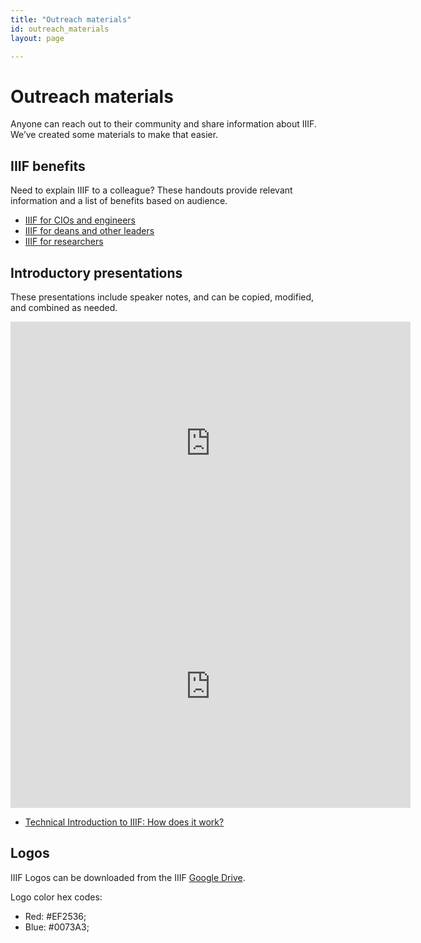 ```yaml
---
title: "Outreach materials"
id: outreach_materials
layout: page

---
```


# Outreach materials

Anyone can reach out to their community and share information about IIIF. We’ve created some materials to make that easier.

## IIIF benefits
Need to explain IIIF to a colleague? These handouts provide relevant information and a list of benefits based on audience.
- [IIIF for CIOs and engineers](https://docs.google.com/document/d/1RJbJ8MdNWC_6Y1fyCvvtAzZfQIhHNDiFrpS2XA5TdGs/edit?usp=sharing)
- [IIIF for deans and other leaders](https://docs.google.com/document/d/1G62fUv1V6iUhskMDNgZlcyXVoIk4O9_FIOrL4kjlxXM/edit?usp=sharing)
- [IIIF for researchers](https://docs.google.com/document/d/1GWfh0F6HlzJtII9JxyED2CQ4eH9qwtGdO9yhMHxqvjs/edit?usp=sharing)

## Introductory presentations
These presentations include speaker notes, and can be copied, modified, and combined as needed.

<iframe src="https://docs.google.com/presentation/d/e/2PACX-1vQhNOcdxvEOzRy4pI_2Te6VaOFOrBqfSHbtzUe51RFE2OIPy0qc1XsUURzRDAVfz0RFA6-dcC0ZR_e7/embed?start=false&loop=false&delayms=3000" frameborder="0" width="640" height="389" allowfullscreen="true" mozallowfullscreen="true" webkitallowfullscreen="true"></iframe>

<iframe src="https://docs.google.com/presentation/d/e/2PACX-1vQlxRY9vyi4c_ypTWRi5jtYruUOsbpKbQ-rUKFWQ824MHk9wuZPYf2y01qw8fN3GXl_zp75OLuMpUzb/embed?start=false&loop=false&delayms=3000" frameborder="0" width="640" height="389" allowfullscreen="true" mozallowfullscreen="true" webkitallowfullscreen="true"></iframe>

- [Technical Introduction to IIIF: How does it work?](https://docs.google.com/presentation/d/1wsS_hNzxFxkJTnXto7rRLCN7nMVGxGsjvlOA-rZmCDw/edit?usp=sharing)

## Logos
IIIF Logos can be downloaded from the IIIF [Google Drive](https://drive.google.com/drive/folders/0B8APFBow4sHvY044Sm10SFdNWG8?usp=sharing).

Logo color hex codes:
- Red: #EF2536;
- Blue: #0073A3;